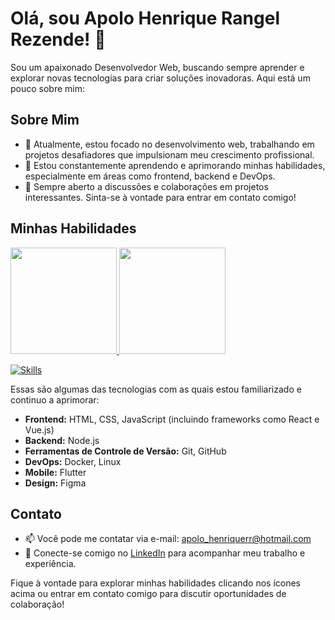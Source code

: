 # Olá, sou Apolo Henrique Rangel Rezende! 👋

Sou um apaixonado Desenvolvedor Web, buscando sempre aprender e explorar novas tecnologias para criar soluções inovadoras. Aqui está um pouco sobre mim:

## Sobre Mim
- 🔭 Atualmente, estou focado no desenvolvimento web, trabalhando em projetos desafiadores que impulsionam meu crescimento profissional.
- 🌱 Estou constantemente aprendendo e aprimorando minhas habilidades, especialmente em áreas como frontend, backend e DevOps.
- 💬 Sempre aberto a discussões e colaborações em projetos interessantes. Sinta-se à vontade para entrar em contato comigo!

## Minhas Habilidades
<div>
  <a href="https://github.com/duhoshina">
  <img height="170cm" src="https://github-readme-stats.vercel.app/api/top-langs/?username=apolorezende&layout=compact&langs_count=7&theme=dark"/>
  <img height="170cm" src="https://github-readme-stats.vercel.app/api?username=apolorezende&show_icons=true&theme=dark&include_all_commits=true&account_private=true"/>
</div>

[![Skills](https://skillicons.dev/icons?i=html,css,js,nodejs,react,vue,git,github,docker,linux,flutter,figma&fill=white)](https://skillicons.dev)

Essas são algumas das tecnologias com as quais estou familiarizado e continuo a aprimorar:

- **Frontend:** HTML, CSS, JavaScript (incluindo frameworks como React e Vue.js)
- **Backend:** Node.js
- **Ferramentas de Controle de Versão:** Git, GitHub
- **DevOps:** Docker, Linux
- **Mobile:** Flutter
- **Design:** Figma

## Contato

- 📫 Você pode me contatar via e-mail: apolo_henriquerr@hotmail.com
- 🔗 Conecte-se comigo no [LinkedIn](https://www.linkedin.com/in/apolo-henrique-rangel-rezende/) para acompanhar meu trabalho e experiência.

Fique à vontade para explorar minhas habilidades clicando nos ícones acima ou entrar em contato comigo para discutir oportunidades de colaboração!

